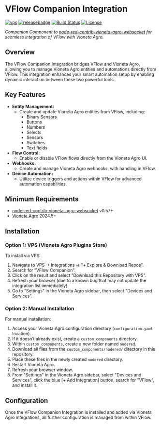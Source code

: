 # VFlow Companion Integration

[![vps][hacsbadge]][vps] [![releasebadge]][release] [![Build Status][buildstatus-shield]][buildstatus-link] [![License][license-shield]](LICENSE.md)

_Companion Component to [node-red-contrib-vioneta-agro-websocket](https://github.com/Vioneta/node-red-contrib-vioneta-agro-websocket) for seamless integration of VFlow with Vioneta Agro._

## Overview

The VFlow Companion Integration bridges VFlow and Vioneta Agro, allowing you to manage Vioneta Agro entities and automations directly from VFlow. This integration enhances your smart automation setup by enabling dynamic interaction between these two powerful tools.

## Key Features

- **Entity Management:**
  - Create and update Vioneta Agro entities from VFlow, including:
    - Binary Sensors
    - Buttons
    - Numbers
    - Selects
    - Sensors
    - Switches
    - Text fields
- **Flow Control:**
  - Enable or disable VFlow flows directly from the Vioneta Agro UI.
- **Webhooks:**
  - Create and manage Vioneta Agro webhooks, with handling in VFlow.
- **Device Automation:**
  - Utilize device triggers and actions within VFlow for advanced automation capabilities.

## Minimum Requirements

- [node-red-contrib-vioneta-agro-websocket](https://github.com/Vioneta/node-red-contrib-vioneta-agro-websocket) v0.57+
- [Vioneta Agro](https://github.com/Vioneta/core) 2024.5+

## Installation

### Option 1: VPS (Vioneta Agro Plugins Store)

To install via VPS:

1. Navigate to VPS -> Integrations -> "+ Explore & Download Repos".
2. Search for "VFlow Companion".
3. Click on the result and select "Download this Repository with VPS".
4. Refresh your browser (due to a known bug that may not update the integration list immediately).
5. Go to "Settings" in the Vioneta Agro sidebar, then select "Devices and Services".

### Option 2: Manual Installation

For manual installation:

1. Access your Vioneta Agro configuration directory (`configuration.yaml` location).
2. If it doesn’t already exist, create a `custom_components` directory.
3. Within `custom_components`, create a new folder named `nodered`.
4. Download all files from the `custom_components/nodered/` directory in this repository.
5. Place these files in the newly created `nodered` directory.
6. Restart Vioneta Agro.
7. Refresh your browser window.
8. From "Settings" in the Vioneta Agro sidebar, select "Devices and Services", click the blue [+ Add Integration] button, search for "VFlow", and install it.

## Configuration

Once the VFlow Companion Integration is installed and added via Vioneta Agro Integrations, all further configuration is managed from within VFlow.

[license-shield]: https://img.shields.io/github/license/Vioneta/vflow-vioneta-integration.svg?style=for-the-badge
[vps]: https://github.com/Vioneta/vflow-vioneta-integration
[hacsbadge]: https://img.shields.io/badge/VPS-Default-orange.svg?style=for-the-badge
[release]: https://github.com/Vioneta/vflow-vioneta-integration/releases
[releasebadge]: https://img.shields.io/github/v/release/Vioneta/vflow-vioneta-integration?style=for-the-badge
[buildstatus-shield]: https://img.shields.io/github/actions/workflow/status/Vioneta/vflow-vioneta-integration/push.yml?branch=main&style=for-the-badge
[buildstatus-link]: https://github.com/Vioneta/vflow-vioneta-integration/actions
